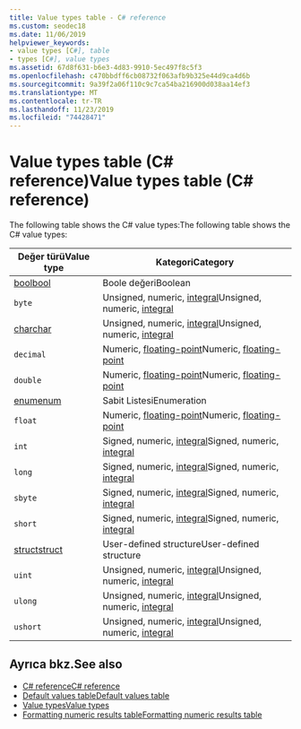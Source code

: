 ```yaml
---
title: Value types table - C# reference
ms.custom: seodec18
ms.date: 11/06/2019
helpviewer_keywords:
- value types [C#], table
- types [C#], value types
ms.assetid: 67d8f631-b6e3-4d83-9910-5ec497f8c5f3
ms.openlocfilehash: c470bbdff6cb08732f063afb9b325e44d9ca4d6b
ms.sourcegitcommit: 9a39f2a06f110c9c7ca54ba216900d038aa14ef3
ms.translationtype: MT
ms.contentlocale: tr-TR
ms.lasthandoff: 11/23/2019
ms.locfileid: "74428471"
---
```

# <a name="value-types-table-c-reference"></a><span data-ttu-id="bc911-102">Value types table (C# reference)</span><span class="sxs-lookup"><span data-stu-id="bc911-102">Value types table (C# reference)</span></span>

<span data-ttu-id="bc911-103">The following table shows the C# value types:</span><span class="sxs-lookup"><span data-stu-id="bc911-103">The following table shows the C# value types:</span></span>

|<span data-ttu-id="bc911-104">Değer türü</span><span class="sxs-lookup"><span data-stu-id="bc911-104">Value type</span></span>|<span data-ttu-id="bc911-105">Kategori</span><span class="sxs-lookup"><span data-stu-id="bc911-105">Category</span></span>|
|----------------|--------------|
|[<span data-ttu-id="bc911-106">bool</span><span class="sxs-lookup"><span data-stu-id="bc911-106">bool</span></span>](bool.md)|<span data-ttu-id="bc911-107">Boole değeri</span><span class="sxs-lookup"><span data-stu-id="bc911-107">Boolean</span></span>|
|`byte`|<span data-ttu-id="bc911-108">Unsigned, numeric, [integral](../builtin-types/integral-numeric-types.md)</span><span class="sxs-lookup"><span data-stu-id="bc911-108">Unsigned, numeric, [integral](../builtin-types/integral-numeric-types.md)</span></span>|
|[<span data-ttu-id="bc911-109">char</span><span class="sxs-lookup"><span data-stu-id="bc911-109">char</span></span>](../builtin-types/char.md)|<span data-ttu-id="bc911-110">Unsigned, numeric, [integral](../builtin-types/integral-numeric-types.md)</span><span class="sxs-lookup"><span data-stu-id="bc911-110">Unsigned, numeric, [integral](../builtin-types/integral-numeric-types.md)</span></span>|
|`decimal`|<span data-ttu-id="bc911-111">Numeric, [floating-point](../builtin-types/floating-point-numeric-types.md)</span><span class="sxs-lookup"><span data-stu-id="bc911-111">Numeric, [floating-point](../builtin-types/floating-point-numeric-types.md)</span></span>|
|`double`|<span data-ttu-id="bc911-112">Numeric, [floating-point](../builtin-types/floating-point-numeric-types.md)</span><span class="sxs-lookup"><span data-stu-id="bc911-112">Numeric, [floating-point](../builtin-types/floating-point-numeric-types.md)</span></span>|
|[<span data-ttu-id="bc911-113">enum</span><span class="sxs-lookup"><span data-stu-id="bc911-113">enum</span></span>](enum.md)|<span data-ttu-id="bc911-114">Sabit Listesi</span><span class="sxs-lookup"><span data-stu-id="bc911-114">Enumeration</span></span>|
|`float`|<span data-ttu-id="bc911-115">Numeric, [floating-point](../builtin-types/floating-point-numeric-types.md)</span><span class="sxs-lookup"><span data-stu-id="bc911-115">Numeric, [floating-point](../builtin-types/floating-point-numeric-types.md)</span></span>|
|`int`|<span data-ttu-id="bc911-116">Signed, numeric, [integral](../builtin-types/integral-numeric-types.md)</span><span class="sxs-lookup"><span data-stu-id="bc911-116">Signed, numeric, [integral](../builtin-types/integral-numeric-types.md)</span></span>|
|`long`|<span data-ttu-id="bc911-117">Signed, numeric, [integral](../builtin-types/integral-numeric-types.md)</span><span class="sxs-lookup"><span data-stu-id="bc911-117">Signed, numeric, [integral](../builtin-types/integral-numeric-types.md)</span></span>|
|`sbyte`|<span data-ttu-id="bc911-118">Signed, numeric, [integral](../builtin-types/integral-numeric-types.md)</span><span class="sxs-lookup"><span data-stu-id="bc911-118">Signed, numeric, [integral](../builtin-types/integral-numeric-types.md)</span></span>|
|`short`|<span data-ttu-id="bc911-119">Signed, numeric, [integral](../builtin-types/integral-numeric-types.md)</span><span class="sxs-lookup"><span data-stu-id="bc911-119">Signed, numeric, [integral](../builtin-types/integral-numeric-types.md)</span></span>|
|[<span data-ttu-id="bc911-120">struct</span><span class="sxs-lookup"><span data-stu-id="bc911-120">struct</span></span>](struct.md)|<span data-ttu-id="bc911-121">User-defined structure</span><span class="sxs-lookup"><span data-stu-id="bc911-121">User-defined structure</span></span>|
|`uint`|<span data-ttu-id="bc911-122">Unsigned, numeric, [integral](../builtin-types/integral-numeric-types.md)</span><span class="sxs-lookup"><span data-stu-id="bc911-122">Unsigned, numeric, [integral](../builtin-types/integral-numeric-types.md)</span></span>|
|`ulong`|<span data-ttu-id="bc911-123">Unsigned, numeric, [integral](../builtin-types/integral-numeric-types.md)</span><span class="sxs-lookup"><span data-stu-id="bc911-123">Unsigned, numeric, [integral](../builtin-types/integral-numeric-types.md)</span></span>|
|`ushort`|<span data-ttu-id="bc911-124">Unsigned, numeric, [integral](../builtin-types/integral-numeric-types.md)</span><span class="sxs-lookup"><span data-stu-id="bc911-124">Unsigned, numeric, [integral](../builtin-types/integral-numeric-types.md)</span></span>|

## <a name="see-also"></a><span data-ttu-id="bc911-125">Ayrıca bkz.</span><span class="sxs-lookup"><span data-stu-id="bc911-125">See also</span></span>

- [<span data-ttu-id="bc911-126">C# reference</span><span class="sxs-lookup"><span data-stu-id="bc911-126">C# reference</span></span>](../index.md)
- [<span data-ttu-id="bc911-127">Default values table</span><span class="sxs-lookup"><span data-stu-id="bc911-127">Default values table</span></span>](default-values-table.md)
- [<span data-ttu-id="bc911-128">Value types</span><span class="sxs-lookup"><span data-stu-id="bc911-128">Value types</span></span>](value-types.md)
- [<span data-ttu-id="bc911-129">Formatting numeric results table</span><span class="sxs-lookup"><span data-stu-id="bc911-129">Formatting numeric results table</span></span>](formatting-numeric-results-table.md)
